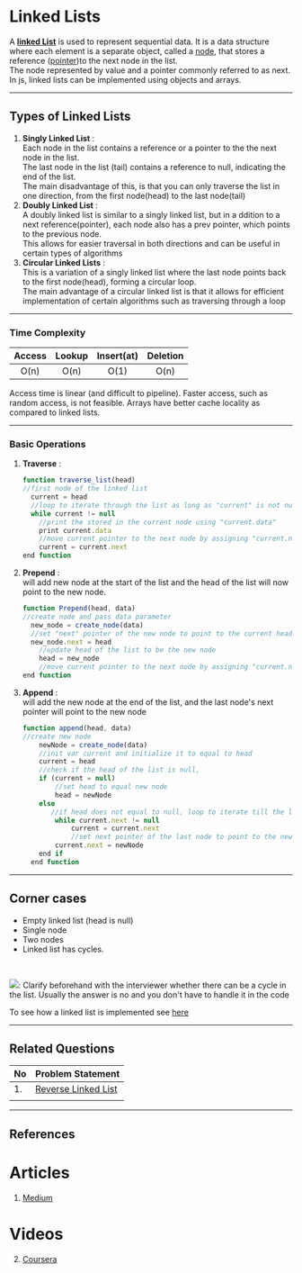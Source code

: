 # Linked Lists
A **[linked List]()** is used to represent sequential data. It is a data structure where each element is a separate object, called a [node](#node), that stores a reference  ([pointer](#pointer))to the next node in the list.<br>The node represented by value and a pointer commonly referred to as next. In js, linked lists can be implemented using objects and arrays.

<hr>

## Types of Linked Lists
1. **Singly Linked List** : <br>Each node in the list contains a reference or a pointer to the the next node in the list. <br>The last node in the list (tail) contains a reference to null, indicating the end of the list. <br>The main disadvantage of this, is that you can only traverse the list in one direction, from the first node(head) to the last node(tail)
2. **Doubly Linked List** : <br> A doubly linked list is similar to a singly linked list, but in a ddition to a next reference(pointer), each node also has a prev pointer, which points to the previous node. <br>This allows for easier traversal in both directions and can be useful in certain types of algorithms 
3. **Circular Linked Lists** : <br> This is a variation of a singly linked list where the last node points back to the first node(head), forming a circular loop. <br>The main advantage of a circular linked list is that it allows for efficient implementation of certain algorithms such as traversing through a loop

<hr>

### Time Complexity

| Access | Lookup | Insert(at) | Deletion |
|:------:|:------:|:----------:|:--------:|
|  O(n)  |  O(n)  |    O(1)    |   O(n)   |


Access time is linear (and difficult to pipeline). Faster access, such as random access, is not feasible. Arrays have better cache locality as compared to linked lists.

<hr>

### **Basic Operations**
1. **Traverse** : 

    ```jsx
    function traverse_list(head)
    //first node of the linked list
      current = head
      //loop to iterate through the list as long as "current" is not null
      while current != null
        //print the stored in the current node using "current.data"
        print current.data
        //move current pointer to the next node by assigning "current.next" to current and the loop continues
        current = current.next
    end function
    ```

2. **Prepend** : <br> will add new node at the start of the list and the head of the list will now point to the new node.

    ```jsx
    function Prepend(head, data)
    //create node and pass data parameter
      new_node = create_node(data)
      //set "next" pointer of the new node to point to the current head
      new_node.next = head
        //update head of the list to be the new node
        head = new_node
        //move current pointer to the next node by assigning "current.next" to current and the loop continues
    end function
    ```

3. **Append** : <br> will add the new node at the end of the list, and the last node's next pointer will point to the new node

    ```jsx
    function append(head, data)
    //create new node
        newNode = create_node(data)
        //init var current and initialize it to equal to head
        current = head
        //check if the head of the list is null, 
        if (current = null)
            //set head to equal new node
            head = newNode
        else 
           //if head does not equal to null, loop to iterate till the last node(tail)
            while current.next != null
                current = current.next
                //set next pointer of the last node to point to the new node(adding the new node to the end)
            current.next = newNode
        end if
      end function
    ```
<hr>

## Corner cases
  * Empty linked list (head is null)
  * Single node
  * Two nodes
  * Linked list has cycles.

<br>

![](https://img.shields.io/static/v1?label=&message=💡Tip:&color=orange): Clarify beforehand with the interviewer whether there can be a cycle in the list. Usually the answer is no and you don't have to handle it in the code

To see how a linked list is implemented see [here]()

<hr>

## Related Questions
| No | Problem Statement                                                         |
|----|---------------------------------------------------------------------------|
| 1. | [Reverse Linked List](https://leetcode.com/problems/reverse-linked-list/) |
|    |                                                                           |

<hr>

## References

# Articles

1.  [Medium](https://medium.com/basecs/whats-a-linked-list-anyway-part-1-d8b7e6508b9d)

# Videos

2.  [Coursera](https://www.coursera.org/lecture/data-structures/singly-linked-lists-kHhgK)
